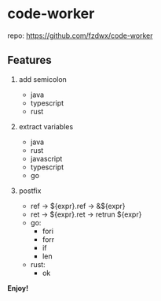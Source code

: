 # code-worker

repo: <https://github.com/fzdwx/code-worker>

## Features

1. add semicolon
   - java
   - typescript
   - rust

2. extract variables
   - java
   - rust
   - javascript
   - typescript
   - go
3. postfix
   - ref -> ${expr}.ref -> &${expr}
   - ret -> ${expr}.ret -> retrun ${expr}
   - go:
     - fori
     - forr
     - if
     - len
   - rust:
     - ok

**Enjoy!**
